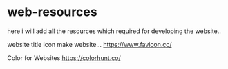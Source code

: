# web-resources
here i will add all the resources which required for developing the website..


website title icon make website...
https://www.favicon.cc/

Color for Websites
https://colorhunt.co/


